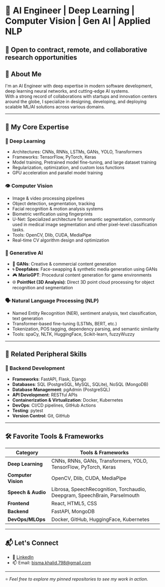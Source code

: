 # 🤖 AI Engineer | Deep Learning | Computer Vision | Gen AI | Applied NLP
📍 Open to contract, remote, and collaborative research opportunities
---

## 👋 About Me

I'm an AI Engineer with deep expertise in modern software development, deep learning neural networks, and cutting-edge AI systems.  
With a strong record of collaborations with startups and innovation centers around the globe, I specialize in designing, developing, and deploying scalable ML/AI solutions across various domains.

---

## 🚀 My Core Expertise

### 🧠 Deep Learning
- Architectures: CNNs, RNNs, LSTMs, GANs, YOLO, Transformers
- Frameworks: TensorFlow, PyTorch, Keras
- Model training, Pretrained model fine-tuning, and large dataset training
- Regularization, optimization, and custom loss functions
- GPU acceleration and parallel model training

### 👁️ Computer Vision
- Image & video processing pipelines
- Object detection, segmentation, tracking
- Facial recognition & motion analysis systems
- Biometric verification using fingerprints
- U-Net: Specialized architecture for semantic segmentation, commonly used in medical image segmentation and other pixel-level classification tasks. 
- Tools: OpenCV, Dlib, CUDA, MediaPipe
- Real-time CV algorithm design and optimization

### 🧬 Generative AI
- 🎨 **GANs**: Creative & commercial content generation  
- 🌀 **Deepfakes**: Face-swapping & synthetic media generation using GANs  
- 🎮 **MarioGPT**: Procedural content generation for game environments
- 🌐 **PointNet (3D Analysis)**: Direct 3D point cloud processing for object recognition and segmentation

### 🗣️ Natural Language Processing (NLP)
- Named Entity Recognition (NER), sentiment analysis, text classification, text generation
- Transformer-based fine-tuning (LSTMs, BERT, etc.)  
- Tokenization, POS tagging, dependency parsing, and semantic similarity  
- Tools: spaCy, NLTK, HuggingFace, Scikit-learn, fuzzyWuzzy 

---

## 🧰 Related Peripheral Skills

### 🧪 Backend Development
- **Frameworks**: FastAPI, Flask, Django
- **Databases**: SQL (PostgreSQL, MySQL, SQLite), NoSQL (MongoDB)
- **Database Management**: pgAdmin (PostgreSQL)
-  **API Development**: RESTful APIs
- **Containerization & Virtualization**: Docker, Kubernetes
- **DevOps**: CI/CD pipelines, GitHub Actions 
- **Testing**: pytest
- **Version Control**: Git, GitHub

---

## 🛠️ Favorite Tools & Frameworks

| **Category** | **Tools & Frameworks** |
|--------------|--------------------------|
| **Deep Learning** | CNNs, RNNs, GANs, Transformers, YOLO, TensorFlow, PyTorch, Keras |
| **Computer Vision** | OpenCV, Dlib, CUDA, MediaPipe |
| **Speech & Audio** | Librosa, SpeechRecognition, Torchaudio, Deepgram, SpeechBrain, Parselmouth |
| **Frontend** | React, HTML5, CSS |
| **Backend** | FastAPI, MongoDB |
| **DevOps/MLOps** | Docker, GitHub, HuggingFace, Kubernetes |

---

## 📬 Let's Connect

- 💼 [LinkedIn](https://www.linkedin.com/in/bisma-khalid-0a2255199/)
- 📫 Email: bisma.khalid.798@gmail.com

---

⭐ *Feel free to explore my pinned repositories to see my work in action.*
